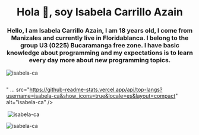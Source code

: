<h1 align="center">Hola 👋, soy Isabela Carrillo Azain</h1>
<h3 align="center">Hello, I am Isabela Carrillo Azain, I am 18 years old, I come from Manizales and currently live in Floridablanca. I belong to the group U3 (0225) Bucaramanga free zone. I have basic knowledge about programming and my expectations is to learn every day more about new programming topics.
</h3>

<p align="left"> <img src="https://komarev.com/ghpvc/?username=isabela-ca&label=Profile%20views&color=0e75b6&style=flat" alt="isabela-ca" /> </p>

<p align="left"> <a href="https://twitter.com/" target="blank"><img src="https://img.shields.io/twitter/follow/?logo=twitter&style=for-the-badge" alt="" /></a> </p>



" ... src="https://github-readme-stats.vercel.app/api/top-langs?username=isabela-ca&show_icons=true&locale=es&layout=compact" alt="isabela-ca" /></p>

<p> <img align="center" src="https://github-readme-stats.vercel.app/api?username=isabela-ca&show_icons=true&locale=es" alt="isabela-ca" /></p>

<p><img align="center" src="https://github-readme-streak-stats.herokuapp.com/?user=isabela-ca&" alt="isabela-ca" /></p>


